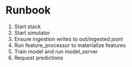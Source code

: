 # Runbook

1. Start stack
2. Start simulator
3. Ensure ingestion writes to out/ingested.jsonl
4. Run feature_processor to materialize features
5. Train model and run model_server
6. Request predictions

